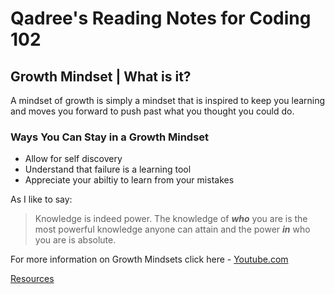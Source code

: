 # Qadree's Reading Notes for Coding 102


## Growth Mindset | What is it? 

A mindset of growth is simply a mindset that is inspired to keep you learning and moves you forward to push past what you thought you could do.

### **Ways You Can Stay in a Growth Mindset**
*  Allow for self discovery
*  Understand that failure is a learning tool
*  Appreciate your abiltiy to learn from your mistakes

As I like to say:
> Knowledge is indeed power. 
> The knowledge of **_who_** you are is the most powerful knowledge anyone can attain and the power **_in_** who you are is absolute.

For more information on Growth Mindsets click here - [Youtube.com](https://www.youtube.com/watch?v=hiiEeMN7vbQ)


[Resources](resources/contributing.md)
